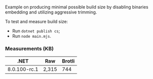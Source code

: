 Example on producing minimal possible build size by disabling binaries embedding and utilizing aggressive trimming.

To test and measure build size:
- Run `dotnet publish cs`;
- Run `node main.mjs`.

### Measurements (KB)

| .NET         | Raw   | Brotli |
|--------------|-------|--------|
| 8.0.100-rc.1 | 2,315 | 744    |
